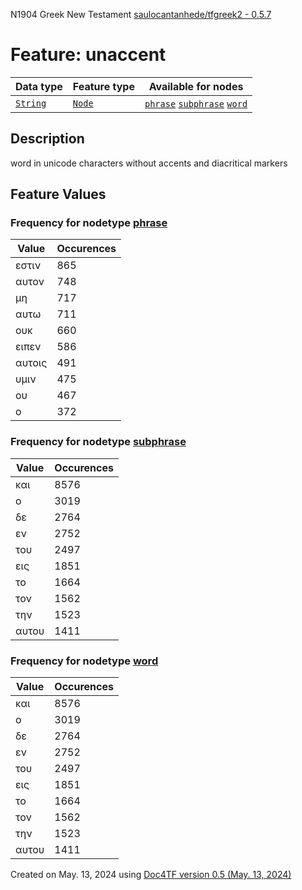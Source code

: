 N1904 Greek New Testament <a href="https://github.com/saulocantanhede/tfgreek2">saulocantanhede/tfgreek2 - 0.5.7</a>
# Feature: unaccent
Data type|Feature type|Available for nodes
---|---|---
[`String`](featuresbydatatype.md#string)|[`Node`](featuresbytype.md#node)| [`phrase`](featuresbynodetype.md#phrase)  [`subphrase`](featuresbynodetype.md#subphrase)  [`word`](featuresbynodetype.md#word) 
## Description
word in unicode characters without accents and diacritical markers
## Feature Values
### Frequency for nodetype [phrase](featuresbynodetype.md#phrase)
Value|Occurences
---|---
εστιν|865
αυτον|748
μη|717
αυτω|711
ουκ|660
ειπεν|586
αυτοις|491
υμιν|475
ου|467
ο|372
### Frequency for nodetype [subphrase](featuresbynodetype.md#subphrase)
Value|Occurences
---|---
και|8576
ο|3019
δε|2764
εν|2752
του|2497
εις|1851
το|1664
τον|1562
την|1523
αυτου|1411
### Frequency for nodetype [word](featuresbynodetype.md#word)
Value|Occurences
---|---
και|8576
ο|3019
δε|2764
εν|2752
του|2497
εις|1851
το|1664
τον|1562
την|1523
αυτου|1411
 

Created on May. 13, 2024 using [Doc4TF version 0.5 (May. 13, 2024)](https://github.com/tonyjurg/Doc4TF/blob/main/CreateFeatureDoc.ipynb) 